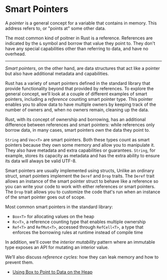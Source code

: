 # Smart Pointers

A *pointer* is a general concept  for a variable that contains in memory. This address refers to, or "points at" some other data.

The most common kind of poitner in Rust is a reference. References are indicated by the `&` symbol and borrow that value they point to. They don't have any special capabilities other than referring to data, and have no overhead.

----------

*Smart pointers*, on the other hand, are data structures that act like a pointer but also have additional metadata and capabilities. 

Rust has a variety of smart pointers defined in the standard library that provide functionality beyond that provided by references. To explore the general concept, we’ll look at a couple of different examples of smart pointers, including a *reference* counting smart pointer type. This pointer enables you to allow data to have multiple owners by keeping track of the number of owners and, when no owners remain, cleaning up the data.

Rust, with its concept of ownership and borrowing, has an additional difference between references and smart pointers: while references only borrow data, in many cases, smart pointers *own* the data they point to.

`String` and `Vec<T>` are smart pointers. Both these types count as smart pointers because they own some memory and allow you to manipulate it. They also have metadata and extra capabilities or guarantees. `String`, for example, stores its capacity as metadata and has the extra ability to ensure its data will always be valid UTF-8.

Smart pointers are usually implemented using structs, Unlike an ordinary struct, smart pointers implement the `Deref` and `Drop` traits. The `Deref` trait allows an instance of the smart pointer struct to behave like a reference so you can write your code to work with either references or smart pointers. The `Drop` trait allows you to customize the code that's run when an instance of the smart pointer goes out of scope.

Most common smart pointers in the standard library:

- `Box<T>` for allocating values on the heap
- `Rc<T>`, a reference counting type that enables multiple ownership
- `Ref<T>` and `RefMut<T>`, accessed through `RefCell<T>`, a type that enforces the borrowing rules at runtime instead of compile time

In addition, we'll cover the *interior mutability* pattern where an immutable type exposes an API for mutating an interior value.

We’ll also discuss *reference cycles*: how they can leak memory and how to prevent them.


- [Using Box to Point to Data on the Heap](101-using-box-to-point-data-on-heap.md)